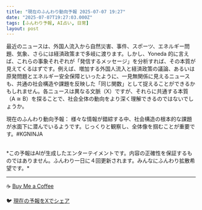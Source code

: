 ```yaml
---
title: "現在のふんわり動向予報 2025-07-07 19:27"
date: "2025-07-07T19:27:03.000Z"
tags: [ふんわり予報, AI占い, 日常]
layout: post
---
```


最近のニュースは、外国人流入から自然災害、事件、スポーツ、エネルギー問題、気象、さらには経済政策まで多岐に渡ります。しかし、Yoneda 的に言えば、これらの事象それぞれが「発信するメッセージ」を分析すれば、その本質が見えてくるはずです。例えば、増加する外国人流入と経済政策の議論、あるいは原発問題とエネルギー安全保障といったように、一見無関係に見えるニュースも、共通の社会構造や課題を反映した「同じ関数」として捉えることができるかもしれません。各ニュースは異なる文脈（X）ですが、それらに共通する本質（A ≅ B）を探ることで、社会全体の動向をより深く理解できるのではないでしょうか。


現在のふんわり動向予報：
様々な情報が錯綜する中、社会構造の根本的な課題が水面下に潜んでいるようです。じっくりと観察し、全体像を掴むことが重要です。#KGNINJA

<br>
*この予報はAIが生成したエンターテイメントです。内容の正確性を保証するものではありません。ふんわり一日に４回更新されます。みんなにふんわり拡散希望です。*

---
☕️ [Buy Me a Coffee](https://www.buymeacoffee.com/kgninja)

🐦 [現在の予報をXでシェア](https://twitter.com/intent/tweet?text=%E7%8F%BE%E5%9C%A8%E3%81%AE%E3%81%B5%E3%82%93%E3%82%8F%E3%82%8A%E4%BA%88%E5%A0%B1%3A%20%E3%80%8C%E6%9C%80%E8%BF%91%E3%81%AE%E3%83%8B%E3%83%A5%E3%83%BC%E3%82%B9%E3%81%AF%E3%80%81%E5%A4%96%E5%9B%BD%E4%BA%BA%E6%B5%81%E5%85%A5%E3%81%8B%E3%82%89%E8%87%AA%E7%84%B6%E7%81%BD%E5%AE%B3%E3%80%81%E4%BA%8B%E4%BB%B6%E3%80%81%E3%82%B9%E3%83%9D%E3%83%BC%E3%83%84%E3%80%81%E3%82%A8%E3%83%8D%E3%83%AB%E3%82%AE%E3%83%BC%E5%95%8F%E9%A1%8C%E3%80%81%E6%B0%97%E8%B1%A1%E3%80%81%E3%81%95%E3%82%89%E3%81%AB%E3%81%AF%E7%B5%8C%E6%B8%88%E6%94%BF%E7%AD%96%E3%81%BE%E3%81%A7%E5%A4%9A%E5%B2%90%E3%81%AB%E6%B8%A1%E3%82%8A%E3%81%BE%E3%81%99%E3%80%82%E3%80%8D%23KGNINJA%20%E7%B6%9A%E3%81%8D%E3%81%AF%E3%83%96%E3%83%AD%E3%82%B0%E3%81%A7%EF%BC%81%F0%9F%91%87&url=https%3A%2F%2Fkg-ninja.github.io%2FFunwariyoso%2F)
